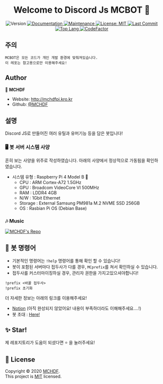 <h1 align="center">Welcome to Discord Js MCBOT 👋</h1>
<p align="center">
  <img alt="Version" src="https://img.shields.io/badge/version-1.0.0-ff69b4?style=for-the-badge&logo=appveyor.svg" />
  <a href="https://github.com/MCHDF/MCBOT#readme" target="_blank">
    <img alt="Documentation" src="https://img.shields.io/badge/documentation-yes-brightgreen?style=for-the-badge&logo=appveyor.svg" />
  </a>
  <a href="https://github.com/MCHDF/MCBOT/graphs/commit-activity" target="_blank">
    <img alt="Maintenance" src="https://img.shields.io/badge/Maintained%3F-yes-green?style=for-the-badge&logo=appveyor.svg" />
  </a>
  <a href="https://github.com/MCHDF/MCBOT/blob/master/LICENSE" target="_blank">
    <img alt="License: MIT" src="https://img.shields.io/github/license/MCHDF/MCBOT?style=for-the-badge&logo=appveyor.svg" />
  </a>
  <a href="https://img.shields.io/github/last-commit/MCHDF/MCBOT?style=flat-square" target="_blank">
    <img alt="Last Commit" src="https://img.shields.io/github/last-commit/MCHDF/MCBOT?style=for-the-badge&logo=appveyor.svg">
  </a>
    <a href="https://img.shields.io/github/languages/top/MCHDF/MCBOT?color=yellow&style=flat-square" target="_blank">
    <img alt="Top Lang" src="https://img.shields.io/github/languages/top/MCHDF/MCBOT?color=yellow&style=for-the-badge&logo=appveyor.svg">
  </a>
  <a href="https://img.shields.io/codefactor/grade/github/MCHDF/MCBOT?style=for-the-badge" target="_blank">
    <img alt="CodeFactor" src="https://img.shields.io/codefactor/grade/github/MCHDF/MCBOT?style=for-the-badge&logo=appveyor.svg">
  </a>
</p>

## 주의

```
MCBOT은 모든 코드가 개인 개발 환경에 맞춰져있습니다.
이 레포는 참고용으로만 이용해주세요!
```

## Author

👤 **MCHDF**

* Website: http://mchdfpi.kro.kr
* Github: [@MCHDF](https://github.com/MCHDF)

## 설명
Discord JS로 만들어진 여러 유틸과 유머기능 등을 담은 봇입니다!

### 🖥 봇 서버 시스템 사양
흔히 보는 사양을 위주로 작성하였습니다. 
아래의 사양에서 정상적으로 가동됨을 확인하였습니다.

- 시스템 유형 : Raspberry Pi 4 Model B 🍓
  * CPU : ARM Cortex-A72 1.5GHz
  * GPU : Broadcom VideoCore VI 500MHz
  * RAM : LDDR4 4GB
  * N/W : 1Gbit Ethernet
  * Storage : External Samsung PM981a M.2 NVME SSD 256GB
  * OS : Rasbian Pi OS (Debian Base)

### 🎶 Music
[![MCHDF's Repo](https://github-readme-stats.vercel.app/api/pin?username=MCHDF&repo=MCMusic&title_color=fff&icon_color=f9f9f9&text_color=9f9f9f&bg_color=151515)](https://github.com/MCHDF/MCMusic)

## 📜 봇 명령어

- 기본적인 명령어는 ``!help`` 명령어를 통해 확인 할 수 있습니다!
- 봇이 포함된 서버마다 접두사가 다를 경우, ``MCprefix``를 쳐서 확인하실 수 있습니다.
- 접두사를 커스터마이징하실 경우, 관리자 권한을 가지고있으셔야합니다!
```
!prefix <바꿀 접두사>
!prefix 초기화
```
더 자세한 정보는 아래의 링크를 이용해주세요!
- [Notion](https://www.notion.so/MCBOT-4105c7e176a1424fbd1398fea7d084e8) (아직 완성되지 않았어요! 내용이 부족하더라도 이해해주세요....!)
- 봇 초대 : [Here!](https://discord.com/oauth2/authorize?client_id=706171196701540384&scope=bot)

## ✨ Star!

제 레포지토리가 도움이 되셨다면 ⭐️ 을 눌러주세요!

## 📝 License

Copyright © 2020 [MCHDF](https://github.com/MCHDF).<br />
This project is [MIT](https://github.com/MCHDF/MCBOT/blob/master/LICENSE) licensed.

